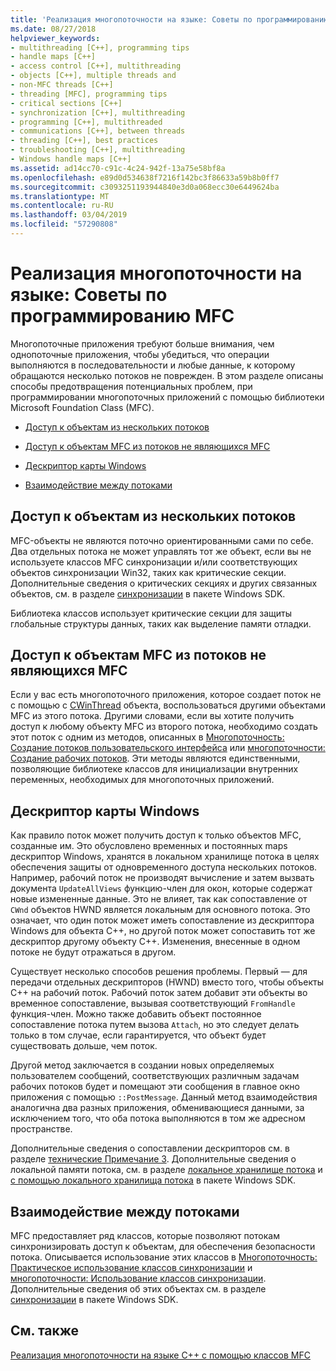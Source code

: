 ```yaml
---
title: 'Реализация многопоточности на языке: Советы по программированию MFC'
ms.date: 08/27/2018
helpviewer_keywords:
- multithreading [C++], programming tips
- handle maps [C++]
- access control [C++], multithreading
- objects [C++], multiple threads and
- non-MFC threads [C++]
- threading [MFC], programming tips
- critical sections [C++]
- synchronization [C++], multithreading
- programming [C++], multithreaded
- communications [C++], between threads
- threading [C++], best practices
- troubleshooting [C++], multithreading
- Windows handle maps [C++]
ms.assetid: ad14cc70-c91c-4c24-942f-13a75e58bf8a
ms.openlocfilehash: e89d0d534638f7216f142bc3f86633a59b8b0ff7
ms.sourcegitcommit: c3093251193944840e3d0a068ecc30e6449624ba
ms.translationtype: MT
ms.contentlocale: ru-RU
ms.lasthandoff: 03/04/2019
ms.locfileid: "57290808"
---
```

# <a name="multithreading-mfc-programming-tips"></a>Реализация многопоточности на языке: Советы по программированию MFC

Многопоточные приложения требуют больше внимания, чем однопоточные приложения, чтобы убедиться, что операции выполняются в последовательности и любые данные, к которому обращаются несколько потоков не поврежден. В этом разделе описаны способы предотвращения потенциальных проблем, при программировании многопоточных приложений с помощью библиотеки Microsoft Foundation Class (MFC).

- [Доступ к объектам из нескольких потоков](#_core_accessing_objects_from_multiple_threads)

- [Доступ к объектам MFC из потоков не являющихся MFC](#_core_accessing_mfc_objects_from_non.2d.mfc_threads)

- [Дескриптор карты Windows](#_core_windows_handle_maps)

- [Взаимодействие между потоками](#_core_communicating_between_threads)

##  <a name="_core_accessing_objects_from_multiple_threads"></a> Доступ к объектам из нескольких потоков

MFC-объекты не являются поточно ориентированными сами по себе. Два отдельных потока не может управлять тот же объект, если вы не используете классов MFC синхронизации и/или соответствующих объектов синхронизации Win32, таких как критические секции. Дополнительные сведения о критических секциях и других связанных объектов, см. в разделе [синхронизации](/windows/desktop/Sync/synchronization) в пакете Windows SDK.

Библиотека классов использует критические секции для защиты глобальные структуры данных, таких как выделение памяти отладки.

##  <a name="_core_accessing_mfc_objects_from_non.2d.mfc_threads"></a> Доступ к объектам MFC из потоков не являющихся MFC

Если у вас есть многопоточного приложения, которое создает поток не с помощью с [CWinThread](../mfc/reference/cwinthread-class.md) объекта, воспользоваться другими объектами MFC из этого потока. Другими словами, если вы хотите получить доступ к любому объекту MFC из второго потока, необходимо создать этот поток с одним из методов, описанных в [Многопоточность: Создание потоков пользовательского интерфейса](multithreading-creating-user-interface-threads.md) или [многопоточности: Создание рабочих потоков](multithreading-creating-worker-threads.md). Эти методы являются единственными, позволяющие библиотеке классов для инициализации внутренних переменных, необходимых для многопоточных приложений.

##  <a name="_core_windows_handle_maps"></a> Дескриптор карты Windows

Как правило поток может получить доступ к только объектов MFC, созданные им. Это обусловлено временных и постоянных maps дескриптор Windows, хранятся в локальном хранилище потока в целях обеспечения защиты от одновременного доступа нескольких потоков. Например, рабочий поток не производят вычисление и затем вызвать документа `UpdateAllViews` функцию-член для окон, которые содержат новые измененные данные. Это не влияет, так как сопоставление от `CWnd` объектов HWND является локальным для основного потока. Это означает, что один поток может иметь сопоставление из дескриптора Windows для объекта C++, но другой поток может сопоставить тот же дескриптор другому объекту C++. Изменения, внесенные в одном потоке не будут отражаться в другом.

Существует несколько способов решения проблемы. Первый — для передачи отдельных дескрипторов (HWND) вместо того, чтобы объекты C++ на рабочий поток. Рабочий поток затем добавит эти объекты во временное сопоставление, вызывая соответствующий `FromHandle` функция-член. Можно также добавить объект постоянное сопоставление потока путем вызова `Attach`, но это следует делать только в том случае, если гарантируется, что объект будет существовать дольше, чем поток.

Другой метод заключается в создании новых определяемых пользователем сообщений, соответствующих различным задачам рабочих потоков будет и помещают эти сообщения в главное окно приложения с помощью `::PostMessage`. Данный метод взаимодействия аналогична два разных приложения, обменивающиеся данными, за исключением того, что оба потока выполняются в том же адресном пространстве.

Дополнительные сведения о сопоставлении дескрипторов см. в разделе [технические Примечание 3](../mfc/tn003-mapping-of-windows-handles-to-objects.md). Дополнительные сведения о локальной памяти потока, см. в разделе [локальное хранилище потока](/windows/desktop/ProcThread/thread-local-storage) и [с помощью локального хранилища потока](/windows/desktop/ProcThread/using-thread-local-storage) в пакете Windows SDK.

##  <a name="_core_communicating_between_threads"></a> Взаимодействие между потоками

MFC предоставляет ряд классов, которые позволяют потокам синхронизировать доступ к объектам, для обеспечения безопасности потока. Описывается использование этих классов в [Многопоточность: Практическое использование классов синхронизации](multithreading-how-to-use-the-synchronization-classes.md) и [многопоточности: Использование классов синхронизации](multithreading-when-to-use-the-synchronization-classes.md). Дополнительные сведения об этих объектах см. в разделе [синхронизации](/windows/desktop/Sync/synchronization) в пакете Windows SDK.

## <a name="see-also"></a>См. также

[Реализация многопоточности на языке C++ с помощью классов MFC](multithreading-with-cpp-and-mfc.md)
